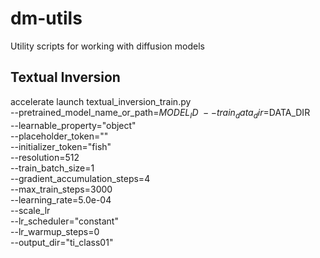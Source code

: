 # dm-utils
Utility scripts for working with diffusion models


## Textual Inversion
accelerate launch textual_inversion_train.py \
  --pretrained_model_name_or_path=$MODEL_ID \
  --train_data_dir=$DATA_DIR \
  --learnable_property="object" \
  --placeholder_token="<class01>" \
  --initializer_token="fish" \
  --resolution=512 \
  --train_batch_size=1 \
  --gradient_accumulation_steps=4 \
  --max_train_steps=3000 \
  --learning_rate=5.0e-04 \
  --scale_lr \
  --lr_scheduler="constant" \
  --lr_warmup_steps=0 \
  --output_dir="ti_class01" 